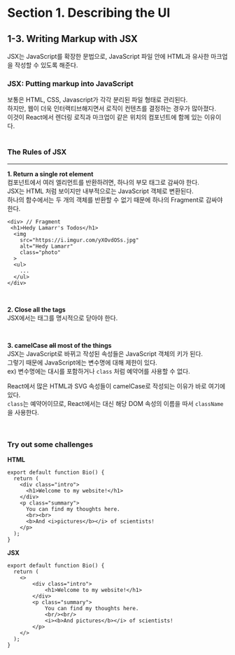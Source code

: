 # Section 1. Describing the UI

## 1-3. Writing Markup with JSX

JSX는 JavaScript를 확장한 문법으로, JavaScript 파일 안에 HTML과 유사한 마크업을 작성할 수 있도록 해준다.

### JSX: Putting markup into JavaScript

보통은 HTML, CSS, Javascript가 각각 분리된 파일 형태로 관리된다.  
하지만, 웹이 더욱 인터랙티브해지면서 로직이 컨텐츠를 결정하는 경우가 많아졌다.  
이것이 React에서 렌더링 로직과 마크업이 같은 위치의 컴포넌트에 함께 있는 이유이다.  
<br/>

### The Rules of JSX

---

**1. Return a single rot element**  
컴포넌트에서 여러 엘리먼트를 반환하려면, 하나의 부모 태그로 감싸야 한다.  
JSX는 HTML 처럼 보이지만 내부적으로는 JavaScript 객체로 변환된다.  
하나의 함수에서는 두 개의 객체를 반환할 수 없기 때문에 하나의 Fragment로 감싸야 한다.

```
<div> // Fragment
 <h1>Hedy Lamarr's Todos</h1>
  <img
    src="https://i.imgur.com/yXOvdOSs.jpg"
    alt="Hedy Lamarr"
    class="photo"
  >
  <ul>
    ...
  </ul>
</div>
```

<br/>

**2. Close all the tags**  
JSX에서는 태그를 명시적으로 닫아야 한다.

<br/>

**3. camelCase ~~all~~ most of the things**  
JSX는 JavaScript로 바뀌고 작성된 속성들은 JavaScript 객체의 키가 된다.  
그렇기 때문에 JavaScript에는 변수명에 대해 제한이 있다.  
ex) 변수명에는 대시를 포함하거나 `class` 처럼 예약어를 사용할 수 없다.

React에서 많은 HTML과 SVG 속성들이 camelCase로 작성되는 이유가 바로 여기에 있다.  
`class`는 예약어이므로, React에서는 대신 해당 DOM 속성의 이름을 따서 `className`을 사용한다.

<br/>

### Try out some challenges

**HTML**

```
export default function Bio() {
  return (
    <div class="intro">
      <h1>Welcome to my website!</h1>
    </div>
    <p class="summary">
      You can find my thoughts here.
      <br><br>
      <b>And <i>pictures</b></i> of scientists!
    </p>
  );
}
```

**JSX**

```
export default function Bio() {
  return (
    <>
        <div class="intro">
            <h1>Welcome to my website!</h1>
        </div>
        <p class="summary">
            You can find my thoughts here.
            <br/><br/>
            <i><b>And pictures</b></i> of scientists!
        </p>
    </>
  );
}
```
